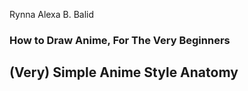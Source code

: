 Rynna Alexa B. Balid
### **How to Draw Anime, For The Very Beginners**
## **(Very) Simple Anime Style Anatomy**
